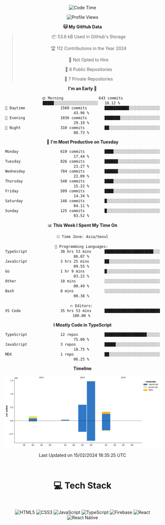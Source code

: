 <div align="center">

  <!--START_SECTION:waka-->
![Code Time](http://img.shields.io/badge/Code%20Time-546%20hrs%2055%20mins-blue)

![Profile Views](http://img.shields.io/badge/Profile%20Views-0-blue)

**🐱 My GitHub Data** 

> 📦 53.6 kB Used in GitHub's Storage 
 > 
> 🏆 112 Contributions in the Year 2024
 > 
> 🚫 Not Opted to Hire
 > 
> 📜 8 Public Repositories 
 > 
> 🔑 7 Private Repositories 
 > 
**I'm an Early 🐤** 

```text
🌞 Morning                643 commits         █████░░░░░░░░░░░░░░░░░░░░   18.12 % 
🌆 Daytime                1560 commits        ███████████░░░░░░░░░░░░░░   43.96 % 
🌃 Evening                1036 commits        ███████░░░░░░░░░░░░░░░░░░   29.19 % 
🌙 Night                  310 commits         ██░░░░░░░░░░░░░░░░░░░░░░░   08.73 % 
```
📅 **I'm Most Productive on Tuesday** 

```text
Monday                   619 commits         ████░░░░░░░░░░░░░░░░░░░░░   17.44 % 
Tuesday                  826 commits         ██████░░░░░░░░░░░░░░░░░░░   23.27 % 
Wednesday                784 commits         ██████░░░░░░░░░░░░░░░░░░░   22.09 % 
Thursday                 540 commits         ████░░░░░░░░░░░░░░░░░░░░░   15.22 % 
Friday                   509 commits         ████░░░░░░░░░░░░░░░░░░░░░   14.34 % 
Saturday                 146 commits         █░░░░░░░░░░░░░░░░░░░░░░░░   04.11 % 
Sunday                   125 commits         █░░░░░░░░░░░░░░░░░░░░░░░░   03.52 % 
```


📊 **This Week I Spent My Time On** 

```text
🕑︎ Time Zone: Asia/Seoul

💬 Programming Languages: 
TypeScript               30 hrs 53 mins      ██████████████████████░░░   86.07 % 
JavaScript               3 hrs 25 mins       ██░░░░░░░░░░░░░░░░░░░░░░░   09.55 % 
Go                       1 hr 9 mins         █░░░░░░░░░░░░░░░░░░░░░░░░   03.22 % 
Other                    10 mins             ░░░░░░░░░░░░░░░░░░░░░░░░░   00.49 % 
Bash                     8 mins              ░░░░░░░░░░░░░░░░░░░░░░░░░   00.38 % 

🔥 Editors: 
VS Code                  35 hrs 53 mins      █████████████████████████   100.00 % 
```

**I Mostly Code in TypeScript** 

```text
TypeScript               12 repos            ███████████████████░░░░░░   75.00 % 
JavaScript               3 repos             █████░░░░░░░░░░░░░░░░░░░░   18.75 % 
MDX                      1 repo              ██░░░░░░░░░░░░░░░░░░░░░░░   06.25 % 
```



**Timeline**

![Lines of Code chart](https://raw.githubusercontent.com/SONGDAM/SONGDAM/master/assets/bar_graph.png)


 Last Updated on 15/02/2024 18:35:25 UTC
<!--END_SECTION:waka-->

  
 <br>
  
# 💻 Tech Stack
  
</div>

</br>

<div align="center">

   ![HTML5](https://img.shields.io/badge/html5-%23E34F26.svg?style=for-the-badge&logo=html5&logoColor=white) ![CSS3](https://img.shields.io/badge/css3-%231572B6.svg?style=for-the-badge&logo=css3&logoColor=white) ![JavaScript](https://img.shields.io/badge/javascript-%23323330.svg?style=for-the-badge&logo=javascript&logoColor=%23F7DF1E) 
 ![TypeScript](https://img.shields.io/badge/typescript-%23007ACC.svg?style=for-the-badge&logo=typescript&logoColor=white)
  ![Firebase](https://img.shields.io/badge/firebase-%23039BE5.svg?style=for-the-badge&logo=firebase) 
 ![React](https://img.shields.io/badge/react-%2320232a.svg?style=for-the-badge&logo=react&logoColor=%2361DAFB) ![React Native](https://img.shields.io/badge/react_native-%2320232a.svg?style=for-the-badge&logo=react&logoColor=%2361DAFB) 

 
</div>
